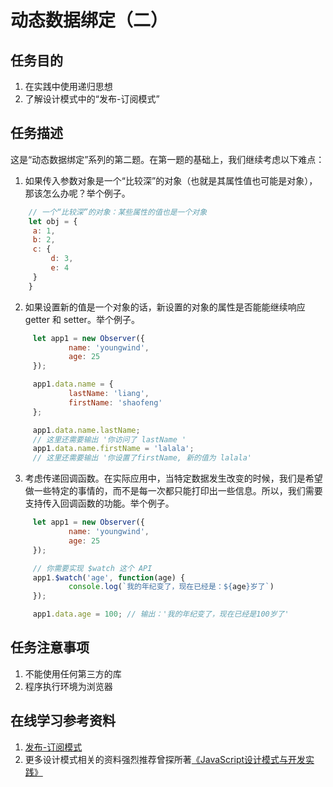 动态数据绑定（二）
===
任务目的
---
1. 在实践中使用递归思想
2. 了解设计模式中的“发布-订阅模式”

任务描述
---
这是“动态数据绑定”系列的第二题。在第一题的基础上，我们继续考虑以下难点：

1. 如果传入参数对象是一个“比较深”的对象（也就是其属性值也可能是对象），那该怎么办呢？举个例子。

```javascript
    // 一个“比较深”的对象：某些属性的值也是一个对象
    let obj = {
     a: 1,
     b: 2,
     c: {
         d: 3,
         e: 4
     }
    }
```

2. 如果设置新的值是一个对象的话，新设置的对象的属性是否能能继续响应 getter 和 setter。举个例子。

```javascript
     let app1 = new Observer({
             name: 'youngwind',
             age: 25
     });

     app1.data.name = {
             lastName: 'liang',
             firstName: 'shaofeng'
     };

     app1.data.name.lastName;
     // 这里还需要输出 '你访问了 lastName '
     app1.data.name.firstName = 'lalala';
     // 这里还需要输出 '你设置了firstName, 新的值为 lalala'
```

3. 考虑传递回调函数。在实际应用中，当特定数据发生改变的时候，我们是希望做一些特定的事情的，而不是每一次都只能打印出一些信息。所以，我们需要支持传入回调函数的功能。举个例子。

```javascript
     let app1 = new Observer({
             name: 'youngwind',
             age: 25
     });

     // 你需要实现 $watch 这个 API
     app1.$watch('age', function(age) {
             console.log(`我的年纪变了，现在已经是：${age}岁了`)
     });

     app1.data.age = 100; // 输出：'我的年纪变了，现在已经是100岁了'
```

任务注意事项
---
1. 不能使用任何第三方的库
2. 程序执行环境为浏览器

在线学习参考资料
---
1. [发布-订阅模式](https://gold.xitu.io/entry/580b5553570c350068e6c2d6)
2. 更多设计模式相关的资料强烈推荐曾探所著[《JavaScript设计模式与开发实践》](https://book.douban.com/subject/26382780/)
